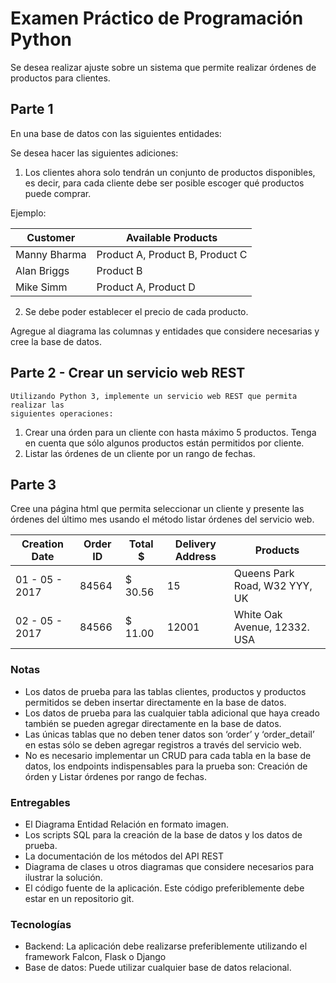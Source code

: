 # Examen Práctico de Programación Python

Se desea realizar ajuste sobre un sistema que permite realizar órdenes de productos para clientes.

## Parte 1

En una base de datos con las siguientes entidades:

Se desea hacer las siguientes adiciones:

1. Los clientes ahora solo tendrán un conjunto de productos disponibles, es decir,
    para cada cliente debe ser posible escoger qué productos puede comprar.

Ejemplo:

| Customer | Available Products |
| ------------- | ------------- |
| Manny Bharma | Product A, Product B, Product C |
| Alan Briggs | Product B |
| Mike Simm | Product A, Product D |

2. Se debe poder establecer el precio de cada producto.

Agregue al diagrama las columnas y entidades que considere necesarias y cree la
base de datos.

## Parte 2 - Crear un servicio web REST

```
Utilizando Python 3, implemente un servicio web REST que permita realizar las
siguientes operaciones:
```
1. Crear una órden para un cliente con hasta máximo 5 productos. Tenga en cuenta
    que sólo algunos productos están permitidos por cliente.
2. Listar las órdenes de un cliente por un rango de fechas.

## Parte 3

Cree una página html que permita seleccionar un cliente y presente las órdenes del
último mes usando el método listar órdenes del servicio web.

| Creation Date | Order ID | Total $ | Delivery Address | Products |
| ------------- | ------------- | ------------- | ------------- | ------------- |
| 01 - 05 - 2017 | 84564 | $ 30.56 | 15 | Queens Park Road, W32 YYY, UK | 2 x Product A, 1 x Product B |
| 02 - 05 - 2017 | 84566 | $ 11.00 | 12001 | White Oak Avenue, 12332. USA | 1 x Product C |

### Notas

- Los datos de prueba para las tablas clientes, productos y productos permitidos se deben insertar directamente en la base de datos.
- Los datos de prueba para las cualquier tabla adicional que haya creado también se pueden agregar directamente en la base de datos.
- Las únicas tablas que no deben tener datos son ‘order’ y ‘order_detail’ en estas sólo se deben agregar registros a través del servicio web.
- No es necesario implementar un CRUD para cada tabla en la base de datos, los endpoints indispensables para la prueba son: Creación de órden y Listar órdenes por rango de fechas.


### Entregables

- El Diagrama Entidad Relación en formato imagen.
- Los scripts SQL para la creación de la base de datos y los datos de prueba.
- La documentación de los métodos del API REST
- Diagrama de clases u otros diagramas que considere necesarios para ilustrar la solución.
- El código fuente de la aplicación. Este código preferiblemente debe estar en un repositorio git.


### Tecnologías

- Backend: La aplicación debe realizarse preferiblemente utilizando el framework Falcon, Flask o Django
- Base de datos: Puede utilizar cualquier base de datos relacional.
